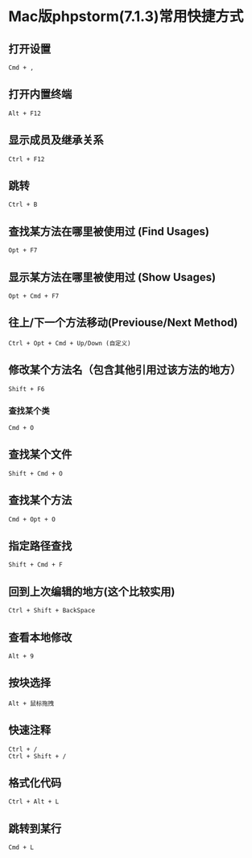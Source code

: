 # Mac版phpstorm(7.1.3)常用快捷方式

## 打开设置

```
Cmd + ,
```

## 打开内置终端

```
Alt + F12
```

## 显示成员及继承关系

```
Ctrl + F12
```

## 跳转

```
Ctrl + B
```

## 查找某方法在哪里被使用过 (Find Usages)

```
Opt + F7
```

## 显示某方法在哪里被使用过 (Show Usages)

```
Opt + Cmd + F7
```

## 往上/下一个方法移动(Previouse/Next Method)

```
Ctrl + Opt + Cmd + Up/Down (自定义)
```

## 修改某个方法名（包含其他引用过该方法的地方）

```
Shift + F6
```

### 查找某个类

```
Cmd + O
```

## 查找某个文件

```
Shift + Cmd + O
```

## 查找某个方法

```
Cmd + Opt + O
```

## 指定路径查找

```
Shift + Cmd + F
```

## 回到上次编辑的地方(这个比较实用)

```
Ctrl + Shift + BackSpace

```

## 查看本地修改

```
Alt + 9
```

## 按块选择

```
Alt + 鼠标拖拽
```

## 快速注释

```
Ctrl + /
Ctrl + Shift + /
```

## 格式化代码

```
Ctrl + Alt + L
```

## 跳转到某行

```
Cmd + L
```
